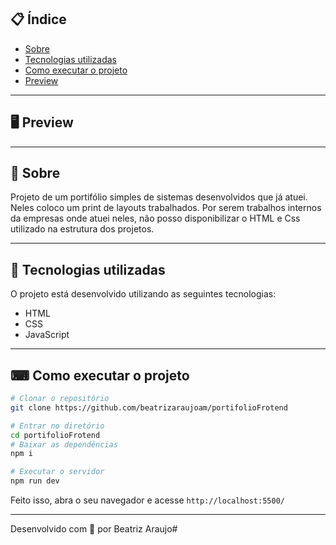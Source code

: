 ## 📋 Índice

- [Sobre](#-Sobre)
- [Tecnologias utilizadas](#-Tecnologias-utilizadas)
- [Como executar o projeto](#-Como-executar-o-projeto)
- [Preview](#-Preview)

---

## 🖥 Preview 

<p align="center">

</p>

---

## 📖 Sobre 

Projeto de um portifólio simples de sistemas desenvolvidos que já atuei. Neles coloco um print de layouts trabalhados. Por serem trabalhos internos da empresas onde atuei neles, não posso disponibilizar  o HTML e Css utilizado na estrutura dos projetos. 

--- 

## 🚀 Tecnologias utilizadas

O projeto está desenvolvido utilizando as seguintes tecnologias:

- HTML
- CSS
- JavaScript
--- 

## ⌨ Como executar o projeto

```bash
# Clonar o repositório
git clone https://github.com/beatrizaraujoam/portifolioFrotend

# Entrar no diretório
cd portifolioFrotend
# Baixar as dependências
npm i

# Executar o servidor
npm run dev
```

Feito isso, abra o seu navegador e acesse `http://localhost:5500/`

---


Desenvolvido com 💜 por Beatriz Araujo# 
